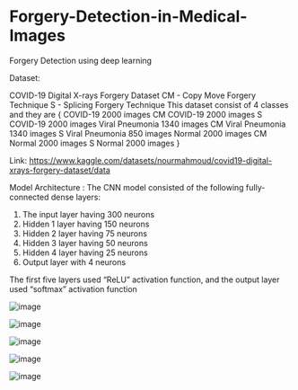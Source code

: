 # Forgery-Detection-in-Medical-Images


Forgery Detection using deep learning

Dataset:

COVID-19 Digital X-rays Forgery Dataset
CM - Copy Move Forgery Technique
S - Splicing Forgery Technique
This dataset consist of 4 classes and they are
{
COVID-19 2000 images
CM COVID-19 2000 images
S COVID-19 2000 images
Viral Pneumonia 1340 images
CM Viral Pneumonia 1340 images
S Viral Pneumonia 850 images
Normal 2000 images
CM Normal 2000 images
S Normal 2000 images
}

Link: https://www.kaggle.com/datasets/nourmahmoud/covid19-digital-xrays-forgery-dataset/data


Model Architecture :
The CNN model consisted of the following fully-connected dense layers:
1. The input layer having 300 neurons
2. Hidden 1 layer having 150 neurons
3. Hidden 2 layer having 75 neurons
4. Hidden 3 layer having 50 neurons
5. Hidden 4 layer having 25 neurons
6. Output layer with 4 neurons
   
The first five layers used “ReLU” activation function, and the output layer used “softmax” activation 
function

![image](https://github.com/user-attachments/assets/4ffa49a1-de96-45cb-ad54-0d03a0b6be92)


![image](https://github.com/user-attachments/assets/9b7452a7-acfb-470a-9e1c-d574f002986d)

![image](https://github.com/user-attachments/assets/954ccdee-3661-4872-a869-d0b70690994a)

![image](https://github.com/user-attachments/assets/78cd789e-0658-422e-905a-363d0a904a9b)

![image](https://github.com/user-attachments/assets/7d92b43d-ca29-4b16-b380-97aaabfc5824)

